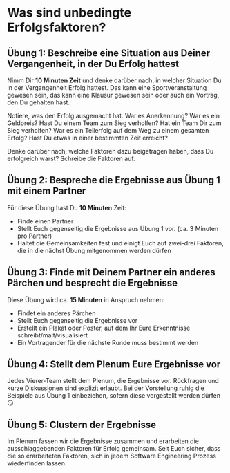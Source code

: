 # Was sind unbedingte Erfolgsfaktoren?
## Übung 1: Beschreibe eine Situation aus Deiner Vergangenheit, in der Du Erfolg hattest
Nimm Dir **10 Minuten Zeit** und denke darüber nach, in welcher Situation Du in der Vergangenheit Erfolg hattest. Das kann eine Sportveranstaltung gewesen sein, das kann eine Klausur gewesen sein oder auch ein Vortrag, den Du gehalten hast. 

Notiere, was den Erfolg ausgemacht hat.
War es Anerkennung? War es ein Geldpreis? Hast Du einem Team zum Sieg verholfen? Hat ein Team Dir zum Sieg verholfen? War es ein Teilerfolg auf dem Weg zu einem gesamten Erfolg? Hast Du etwas in einer bestimmten Zeit erreicht?

Denke darüber nach, welche Faktoren dazu beigetragen haben, dass Du erfolgreich warst?
Schreibe die Faktoren auf.


## Übung 2: Bespreche die Ergebnisse aus Übung 1 mit einem Partner
Für diese Übung hast Du **10 Minuten** Zeit:
- Finde einen Partner
- Stellt Euch gegenseitig die Ergebnisse aus Übung 1 vor. (ca. 3 Minuten pro Partner)
- Haltet die Gemeinsamkeiten fest und einigt Euch auf zwei-drei Faktoren, die in die nächst Übung mitgenommen werden dürfen


## Übung 3: Finde mit Deinem Partner ein anderes Pärchen und besprecht die Ergebnisse
Diese Übung wird ca. **15 Minuten** in Anspruch nehmen:
- Findet ein anderes Pärchen
- Stellt Euch gegenseitig die Ergebnisse vor
- Erstellt ein Plakat oder Poster, auf dem Ihr Eure Erkenntnisse schreibt/malt/visualisiert
- Ein Vortragender für die nächste Runde muss bestimmt werden

## Übung 4: Stellt dem Plenum Eure Ergebnisse vor
Jedes Vierer-Team stellt dem Plenum, die Ergebnisse vor. 
Rückfragen und kurze Diskussionen sind explizit erlaubt.
Bei der Vorstellung ruhig die Beispiele aus Übung 1 einbeziehen, sofern diese vorgestellt werden dürfen 😏

## Übung 5: Clustern der Ergebnisse
Im Plenum fassen wir die Ergebnisse zusammen und erarbeiten die ausschlaggebenden Faktoren für Erfolg gemeinsam.
Seit Euch sicher, dass die so erarbeiteten Faktoren, sich in jedem Software Engineering Prozess wiederfinden lassen.

